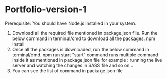 # Portfolio-version-1

Prerequisite: You should have Node.js installed in your system.

1. Download all the required file mentioned in package.json file.
   Run the below command in terminal/cmd to download all the packages.
   npm install
2. Once all the packages is downloaded, run the below command in terminal/cmd.
   npm run start
   "start" command runs multiple command inside it as mentioned in package.json file 
   for example : running the live server and watching the changes in SASS file and so on...
3. You can see the list of command in package.json file
